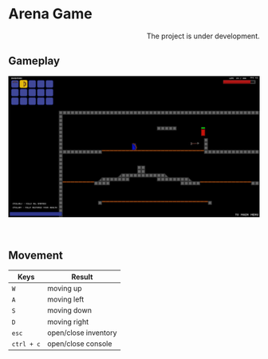 # Arena Game

<p align="right">The project is under development.</p>

## Gameplay
![image](/Preview/gameplay.jpg)

<br>

## Movement
|Keys        |Result                |
|------------|----------------------|
|`W`         |moving up             |
|`A`         |moving left           |
|`S`         |moving down           |
|`D`         |moving right          |
|`esc`       |open/close inventory  |
|`ctrl + c`  |open/close console    |
